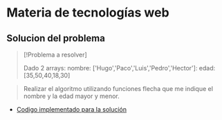 # Materia de tecnologías web
## Solucion del problema

>[!Problema a resolver]
>
>Dado 2 arrays:
>nombre: ['Hugo','Paco','Luis','Pedro','Hector']:
>edad: [35,50,40,18,30]

>Realizar el algoritmo utilizando funciones flecha que me indique el nombre y la edad mayor y menor.

* [Codigo implementado para la solución](https://nodejs.org/es/)
